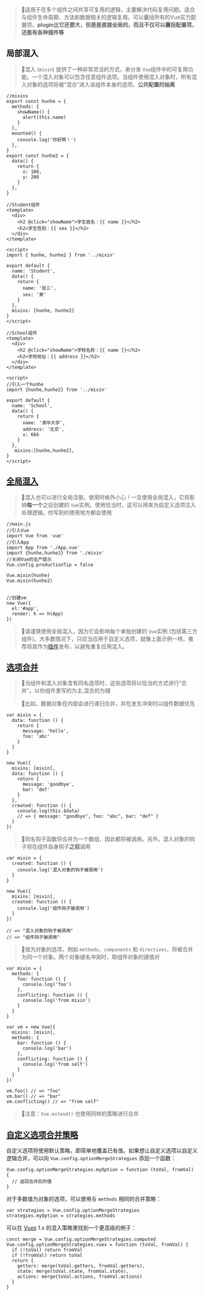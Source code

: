 
> 📌适用于在多个组件之间共享可复用的逻辑，主要解决代码复用问题。适合与组件生命周期、方法和数据相关的逻辑复用。可以囊括所有的Vue实力配置项。**plugin比它还要大，但是是直接全局的，而且不仅可以囊括配置项，还能有各种插件等**


<a name="d86ebfeb"></a>
## 局部混入

> 📌混入 (`mixin`) 提供了一种非常灵活的方式，来分发 `Vue`组件中的可复用功能。一个混入对象可以包含任意组件选项。当组件使用混入对象时，所有混入对象的选项将被“混合”进入该组件本身的选项。**公共配置的抽离**


```vue
//mixins
export const hunhe = {
  methods: {
    showName() {
      alert(this.name)
    }
  },
  mounted() {
    console.log('你好啊！')
  },
}
export const hunhe2 = {
  data() {
    return {
      x: 100,
      y: 200
    }
  },
}
```
```vue
//Student组件
<template>
  <div>
    <h2 @click="showName">学生姓名：{{ name }}</h2>
    <h2>学生性别：{{ sex }}</h2>
  </div>
</template>

<script>
import { hunhe, hunhe2 } from '../mixin'

export default {
  name: 'Student',
  data() {
    return {
      name: '张三',
      sex: '男'
    }
  },
  mixins: [hunhe, hunhe2]
}
</script>

//School组件
<template>
  <div>
    <h2 @click="showName">学校名称：{{ name }}</h2>
    <h2>学校地址：{{ address }}</h2>
  </div>
</template>

<script>
//引入一个hunhe
import {hunhe,hunhe2} from '../mixin'

export default {
  name: 'School',
  data() {
    return {
      name: '清华大学',
      address: '北京',
      x: 666
    }
  },
   mixins:[hunhe,hunhe2],
}
</script>
```

<a name="dddea064"></a>
## [全局混入](https://v2.cn.vuejs.org/v2/guide/mixins.html#%E5%85%A8%E5%B1%80%E6%B7%B7%E5%85%A5)

> 📌混入也可以进行全局注册。使用时格外小心！一旦使用全局混入，它将影响**每一个**之后创建的 `Vue`实例。使用恰当时，这可以用来为自定义选项注入处理逻辑。你写到的使用地方都会使用


```vue
//main.js
//引入Vue
import Vue from 'vue'
//引入App
import App from './App.vue'
import {hunhe,hunhe2} from './mixin' 
//关闭Vue的生产提示
Vue.config.productionTip = false

Vue.mixin(hunhe)
Vue.mixin(hunhe2)
 

//创建vm
new Vue({
  el:'#app',
  render: h => h(App)
})
```

> 📌请谨慎使用全局混入，因为它会影响每个单独创建的 `Vue`实例 (包括第三方组件)。大多数情况下，只应当应用于自定义选项，就像上面示例一样。推荐将其作为[插件](https://v2.cn.vuejs.org/v2/guide/plugins.html)发布，以避免重复应用混入。


<a name="4150b623"></a>
## [选项合并](https://v2.cn.vuejs.org/v2/guide/mixins.html#%E9%80%89%E9%A1%B9%E5%90%88%E5%B9%B6)

> 📌当组件和混入对象含有同名选项时，这些选项将以恰当的方式进行“合并”。以你组件里写的为主,混合的为辅

> 📌比如，数据对象在内部会进行递归合并，并在发生冲突时以组件数据优先

```vue
var mixin = {
  data: function () {
    return {
      message: 'hello',
      foo: 'abc'
    }
  }
}

new Vue({
  mixins: [mixin],
  data: function () {
    return {
      message: 'goodbye',
      bar: 'def'
    }
  },
  created: function () {
    console.log(this.$data)
    // => { message: "goodbye", foo: "abc", bar: "def" }
  }
})
```

> 📌同名钩子函数将合并为一个数组，因此都将被调用。另外，混入对象的钩子将在组件自身钩子**之前**调用


```vue
var mixin = {
  created: function () {
    console.log('混入对象的钩子被调用')
  }
}

new Vue({
  mixins: [mixin],
  created: function () {
    console.log('组件钩子被调用')
  }
})

// => "混入对象的钩子被调用"
// => "组件钩子被调用"
```

> 📌值为对象的选项，例如 `methods`、`components` 和 `directives`，将被合并为同一个对象。两个对象键名冲突时，取组件对象的键值对


```vue
var mixin = {
  methods: {
    foo: function () {
      console.log('foo')
    },
    conflicting: function () {
      console.log('from mixin')
    }
  }
}

var vm = new Vue({
  mixins: [mixin],
  methods: {
    bar: function () {
      console.log('bar')
    },
    conflicting: function () {
      console.log('from self')
    }
  }
})

vm.foo() // => "foo"
vm.bar() // => "bar"
vm.conflicting() // => "from self"
```

> 📌注意：`Vue.extend()` 也使用同样的策略进行合并


<a name="98c611f7"></a>
## [自定义选项合并策略](https://v2.cn.vuejs.org/v2/guide/mixins.html#%E8%87%AA%E5%AE%9A%E4%B9%89%E9%80%89%E9%A1%B9%E5%90%88%E5%B9%B6%E7%AD%96%E7%95%A5)

自定义选项将使用默认策略，即简单地覆盖已有值。如果想让自定义选项以自定义逻辑合并，可以向 `Vue.config.optionMergeStrategies` 添加一个函数：

```vue
Vue.config.optionMergeStrategies.myOption = function (toVal, fromVal) {
  // 返回合并后的值
}
```

对于多数值为对象的选项，可以使用与 `methods` 相同的合并策略：

```vue
var strategies = Vue.config.optionMergeStrategies
strategies.myOption = strategies.methods
```

可以在 [Vuex](https://github.com/vuejs/vuex) 1.x 的混入策略里找到一个更高级的例子：

```vue
const merge = Vue.config.optionMergeStrategies.computed
Vue.config.optionMergeStrategies.vuex = function (toVal, fromVal) {
  if (!toVal) return fromVal
  if (!fromVal) return toVal
  return {
    getters: merge(toVal.getters, fromVal.getters),
    state: merge(toVal.state, fromVal.state),
    actions: merge(toVal.actions, fromVal.actions)
  }
}
```
